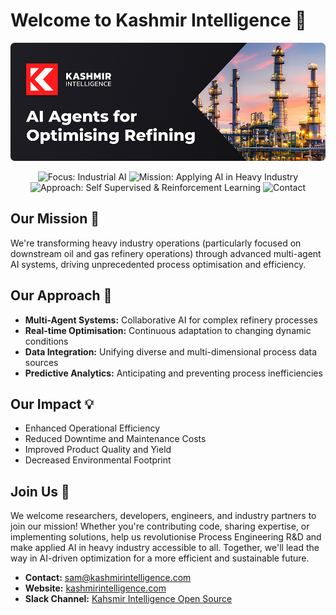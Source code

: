 # Welcome to Kashmir Intelligence 👋

![Banner](./images/Welcome_Banner.png)

<div align="center">

![Focus: Industrial AI](https://img.shields.io/static/v1?label=Focus&message=Industrial%20AI&color=blue)
![Mission: Applying AI in Heavy Industry](https://img.shields.io/static/v1?label=Mission&message=Applying%20AI%20in%20Heavy%20Industry&color=green)
![Approach: Self Supervised & Reinforcement Learning](https://img.shields.io/static/v1?label=Approach&message=Self%20Supervised%20%26%20Reinforcement%20Learning&color=orange)
![Contact](https://img.shields.io/static/v1?label=Contact&message=sam%40kashmirintelligence.com&color=red)

</div>

## Our Mission 🚀

We're transforming heavy industry operations (particularly focused on downstream oil and gas refinery operations) through advanced multi-agent AI systems, driving unprecedented process optimisation and efficiency.

## Our Approach 🔎

- **Multi-Agent Systems:** Collaborative AI for complex refinery processes
- **Real-time Optimisation:** Continuous adaptation to changing dynamic conditions
- **Data Integration:** Unifying diverse and multi-dimensional process data sources
- **Predictive Analytics:** Anticipating and preventing process inefficiencies

## Our Impact 💡

- Enhanced Operational Efficiency
- Reduced Downtime and Maintenance Costs
- Improved Product Quality and Yield
- Decreased Environmental Footprint

## Join Us 🤝

We welcome researchers, developers, engineers, and industry partners to join our mission! Whether you're contributing code, sharing expertise, or implementing solutions, help us revolutionise Process Engineering R&D and make applied AI in heavy industry accessible to all. Together, we'll lead the way in AI-driven optimization for a more efficient and sustainable future.

- **Contact:** [sam@kashmirintelligence.com](mailto:sam@kashmirintelligence.com)  
- **Website:** [kashmirintelligence.com](https://www.kashmirintelligence.com)
- **Slack Channel:** [Kahsmir Intelligence Open Source](https://join.slack.com/t/ki-opensource/shared_invite/zt-2rl9f552a-rgdTYrbVxX7clQed9FEXnw)
